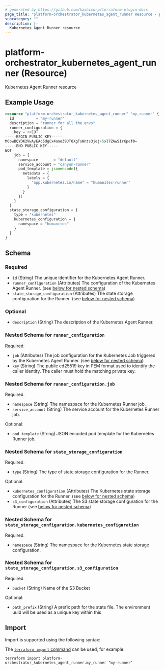 ```yaml
---
# generated by https://github.com/hashicorp/terraform-plugin-docs
page_title: "platform-orchestrator_kubernetes_agent_runner Resource - platform-orchestrator"
subcategory: ""
description: |-
  Kubernetes Agent Runner resource
---
```


# platform-orchestrator_kubernetes_agent_runner (Resource)

Kubernetes Agent Runner resource

## Example Usage

```terraform
resource "platform-orchestrator_kubernetes_agent_runner" "my_runner" {
  id          = "my-runner"
  description = "runner for all the envs"
  runner_configuration = {
    key = <<EOT
-----BEGIN PUBLIC KEY-----
MCowBQYDK2VwAyEAc5dgCx4ano39JT0XgTsHnts3jej+5xl7ZAwSIrKpef0=
-----END PUBLIC KEY-----
EOT
    job = {
      namespace       = "default"
      service_account = "canyon-runner"
      pod_template = jsonencode({
        metadata = {
          labels = {
            "app.kubernetes.io/name" = "humanitec-runner"
          }
        }
      })
    }
  }
  state_storage_configuration = {
    type = "kubernetes"
    kubernetes_configuration = {
      namespace = "humanitec"
    }
  }
}
```

<!-- schema generated by tfplugindocs -->
## Schema

### Required

- `id` (String) The unique identifier for the Kubernetes Agent Runner.
- `runner_configuration` (Attributes) The configuration of the Kubernetes Agent Runner. (see [below for nested schema](#nestedatt--runner_configuration))
- `state_storage_configuration` (Attributes) The state storage configuration for the Runner. (see [below for nested schema](#nestedatt--state_storage_configuration))

### Optional

- `description` (String) The description of the Kubernetes Agent Runner.

<a id="nestedatt--runner_configuration"></a>
### Nested Schema for `runner_configuration`

Required:

- `job` (Attributes) The job configuration for the Kubernetes Job triggered by the Kubernetes Agent Runner. (see [below for nested schema](#nestedatt--runner_configuration--job))
- `key` (String) The public ed25519 key in PEM format used to identify the caller identity. The caller must hold the matching private key.

<a id="nestedatt--runner_configuration--job"></a>
### Nested Schema for `runner_configuration.job`

Required:

- `namespace` (String) The namespace for the Kubernetes Runner job.
- `service_account` (String) The service account for the Kubernetes Runner job.

Optional:

- `pod_template` (String) JSON encoded pod template for the Kubernetes Runner job.



<a id="nestedatt--state_storage_configuration"></a>
### Nested Schema for `state_storage_configuration`

Required:

- `type` (String) The type of state storage configuration for the Runner.

Optional:

- `kubernetes_configuration` (Attributes) The Kubernetes state storage configuration for the Runner. (see [below for nested schema](#nestedatt--state_storage_configuration--kubernetes_configuration))
- `s3_configuration` (Attributes) The S3 state storage configuration for the Runner (see [below for nested schema](#nestedatt--state_storage_configuration--s3_configuration))

<a id="nestedatt--state_storage_configuration--kubernetes_configuration"></a>
### Nested Schema for `state_storage_configuration.kubernetes_configuration`

Required:

- `namespace` (String) The namespace for the Kubernetes state storage configuration.


<a id="nestedatt--state_storage_configuration--s3_configuration"></a>
### Nested Schema for `state_storage_configuration.s3_configuration`

Required:

- `bucket` (String) Name of the S3 Bucket

Optional:

- `path_prefix` (String) A prefix path for the state file. The environment uuid will be used as a unique key within this

## Import

Import is supported using the following syntax:

The [`terraform import` command](https://developer.hashicorp.com/terraform/cli/commands/import) can be used, for example:

```shell
terraform import platform-orchestrator_kubernetes_agent_runner.my_runner "my-runner"
```
